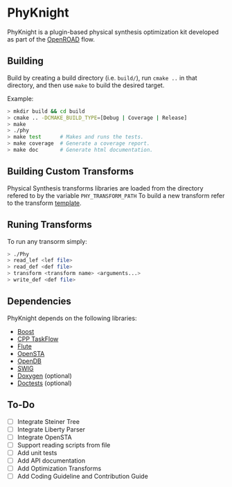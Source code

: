 # PhyKnight

PhyKnight is a plugin-based physical synthesis optimization kit developed as part of the [OpenROAD](https://theopenroadproject.org/) flow.

## Building

Build by creating a build directory (i.e. `build/`), run `cmake ..` in that directory, and then use `make` to build the desired target.

Example:

```bash
> mkdir build && cd build
> cmake .. -DCMAKE_BUILD_TYPE=[Debug | Coverage | Release]
> make
> ./phy
> make test      # Makes and runs the tests.
> make coverage  # Generate a coverage report.
> make doc       # Generate html documentation.
```

## Building Custom Transforms

Physical Synthesis transforms libraries are loaded from the directory refered to by the variable `PHY_TRANSFORM_PATH`
To build a new transform refer to the transform [template](https://github.com/The-OpenROAD-Project/PhyKnightHelloTransform).

## Runing Transforms

To run any transorm simply:

```bash
> ./Phy
> read_lef <lef file>
> read_def <def file>
> transform <transform name> <arguments...>
> write_def <def file>
```

## Dependencies

PhyKnight depends on the following libraries:

-   [Boost](https://www.boost.org/)
-   [CPP TaskFlow](https://github.com/cpp-taskflow/cpp-taskflow)
-   [Flute](https://github.com/The-OpenROAD-Project/flute3)
-   [OpenSTA](https://github.com/The-OpenROAD-Project/OpenSTA)
-   [OpenDB](https://github.com/The-OpenROAD-Project/OpenDB)
-   [SWIG](http://www.swig.org/Doc1.3/Tcl.html)
-   [Doxygen](http://www.doxygen.nl) (optional)
-   [Doctests](https://github.com/onqtam/doctest) (optional)

## To-Do

-   [ ] Integrate Steiner Tree
-   [ ] Integrate Liberty Parser
-   [ ] Integrate OpenSTA
-   [ ] Support reading scripts from file
-   [ ] Add unit tests
-   [ ] Add API documentation
-   [ ] Add Optimization Transforms
-   [ ] Add Coding Guideline and Contribution Guide
